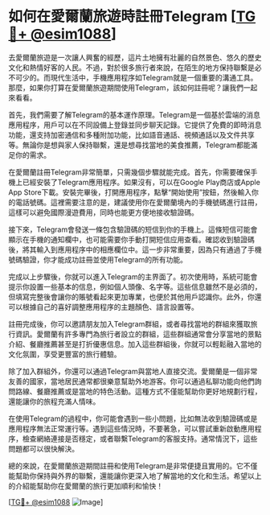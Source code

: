 # 如何在愛爾蘭旅遊時註冊Telegram [[TG💪+ @esim1088](https://t.me/s/esim1088)]

去愛爾蘭旅遊是一次讓人興奮的經歷，這片土地擁有壯麗的自然景色、悠久的歷史文化和熱情好客的人民。不過，對於很多旅行者來說，在陌生的地方保持聯繫是必不可少的。而現代生活中，手機應用程序如Telegram就是一個重要的溝通工具。那麼，如果你打算在愛爾蘭旅遊期間使用Telegram，該如何註冊呢？讓我們一起來看看。

首先，我們需要了解Telegram的基本運作原理。Telegram是一個基於雲端的消息應用程序，用戶可以在不同設備上登錄並同步聊天記錄。它提供了免費的即時消息功能，還支持加密通信和多種附加功能，比如語音通話、視頻通話以及文件共享等。無論你是想與家人保持聯繫，還是想尋找當地的美食推薦，Telegram都能滿足你的需求。

在愛爾蘭註冊Telegram非常簡單，只需幾個步驟就能完成。首先，你需要確保手機上已經安裝了Telegram應用程序。如果沒有，可以在Google Play商店或Apple App Store下載。安裝完畢後，打開應用程序，點擊“開始使用”按鈕，然後輸入你的電話號碼。這裡需要注意的是，建議使用你在愛爾蘭境內的手機號碼進行註冊，這樣可以避免國際漫遊費用，同時也能更方便地接收驗證碼。

接下來，Telegram會發送一條包含驗證碼的短信到你的手機上。這條短信可能會顯示在手機的通知欄中，也可能需要你手動打開短信应用查看。確認收到驗證碼後，將其輸入到應用程序中的相應欄位中。這一步非常重要，因為只有通過了手機號碼驗證，你才能成功註冊並使用Telegram的所有功能。

完成以上步驟後，你就可以進入Telegram的主界面了。初次使用時，系統可能會提示你設置一些基本的信息，例如個人頭像、名字等。這些信息雖然不是必須的，但填寫完整後會讓你的賬號看起來更加專業，也便於其他用戶認識你。此外，你還可以根據自己的喜好調整應用程序的主題顏色、語言設置等。

註冊完成後，你可以邀請朋友加入Telegram群組，或者尋找當地的群組來獲取旅行資訊。愛爾蘭有許多專門為旅行者設立的群組，這些群組通常會分享當地的景點介紹、餐廳推薦甚至是打折優惠信息。加入這些群組後，你就可以輕鬆融入當地的文化氛圍，享受更豐富的旅行體驗。

除了加入群組外，你還可以通過Telegram與當地人直接交流。愛爾蘭是一個非常友善的國家，當地居民通常都很樂意幫助外地游客。你可以通過私聊功能向他們詢問路線、餐廳推薦或是當地的特色活動。這種方式不僅能幫助你更好地規劃行程，還能讓你的旅程充滿人情味。

在使用Telegram的過程中，你可能會遇到一些小問題，比如無法收到驗證碼或是應用程序無法正常運行等。遇到這些情況時，不要著急，可以嘗試重新啟動應用程序，檢查網絡連接是否穩定，或者聯繫Telegram的客服支持。通常情況下，這些問題都可以很快解決。

總的來說，在愛爾蘭旅遊期間註冊和使用Telegram是非常便捷且實用的。它不僅能幫助你保持與外界的聯繫，還能讓你更深入地了解當地的文化和生活。希望以上的介紹能幫助你在愛爾蘭的旅行更加順利和愉快！

[[TG💪+ @esim1088](https://t.me/s/esim1088) ![Image](https://i.postimg.cc/4NQfJmqS/Snipaste-2025-05-13-00-14-12.png)]
